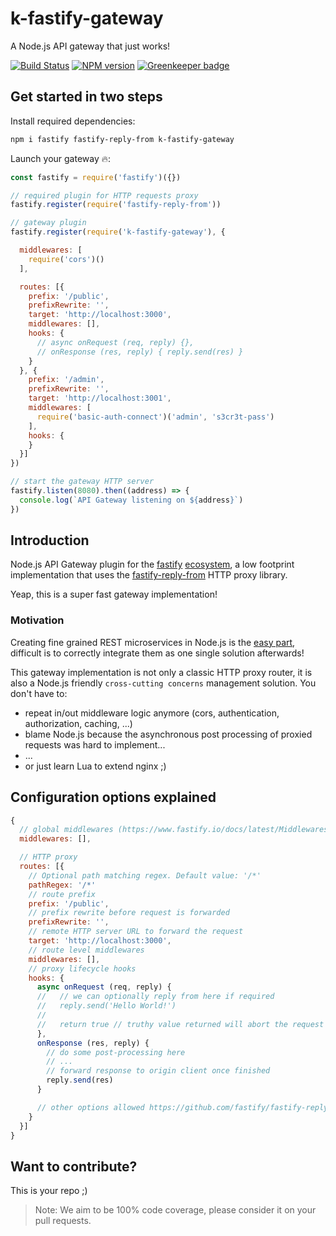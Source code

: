 # k-fastify-gateway
A Node.js API gateway that just works!

[![Build Status](https://travis-ci.org/jkyberneees/fastify-gateway.svg?branch=master)](https://travis-ci.org/jkyberneees/fastify-gateway)
[![NPM version](https://img.shields.io/npm/v/k-fastify-gateway.svg?style=flat)](https://www.npmjs.com/package/k-fastify-gateway) [![Greenkeeper badge](https://badges.greenkeeper.io/jkyberneees/fastify-gateway.svg)](https://greenkeeper.io/)

## Get started in two steps

Install required dependencies:
```bash
npm i fastify fastify-reply-from k-fastify-gateway
```

Launch your gateway 🔥:
```js
const fastify = require('fastify')({})

// required plugin for HTTP requests proxy
fastify.register(require('fastify-reply-from'))

// gateway plugin
fastify.register(require('k-fastify-gateway'), {

  middlewares: [
    require('cors')()
  ],

  routes: [{
    prefix: '/public',
    prefixRewrite: '',
    target: 'http://localhost:3000',
    middlewares: [],
    hooks: {
      // async onRequest (req, reply) {},
      // onResponse (res, reply) { reply.send(res) }
    }
  }, {
    prefix: '/admin',
    prefixRewrite: '',
    target: 'http://localhost:3001',
    middlewares: [
      require('basic-auth-connect')('admin', 's3cr3t-pass')
    ],
    hooks: {
    }
  }]
})

// start the gateway HTTP server
fastify.listen(8080).then((address) => {
  console.log(`API Gateway listening on ${address}`)
})
```

## Introduction

Node.js API Gateway plugin for the [fastify](https://fastify.io) [ecosystem](https://www.fastify.io/ecosystem/), a low footprint implementation that uses the [fastify-reply-from](https://github.com/fastify/fastify-reply-from) HTTP proxy library.  

Yeap, this is a super fast gateway implementation!

### Motivation

Creating fine grained REST microservices in Node.js is the [easy part](https://thenewstack.io/introducing-fastify-speedy-node-js-web-framework/), difficult is to correctly integrate them as one single solution afterwards!  

This gateway implementation is not only a classic HTTP proxy router, it is also a Node.js friendly `cross-cutting concerns` management solution. You don't have to: 
 - repeat in/out middleware logic anymore (cors, authentication, authorization, caching, ...)
 - blame Node.js because the asynchronous post processing of proxied requests was hard to implement...
 - ...
 - or just learn Lua to extend nginx ;)

## Configuration options explained

```js 
{
  // global middlewares (https://www.fastify.io/docs/latest/Middlewares/)
  middlewares: [],

  // HTTP proxy
  routes: [{
    // Optional path matching regex. Default value: '/*'
    pathRegex: '/*'
    // route prefix
    prefix: '/public',
    // prefix rewrite before request is forwarded
    prefixRewrite: '',
    // remote HTTP server URL to forward the request
    target: 'http://localhost:3000',
    // route level middlewares
    middlewares: [],
    // proxy lifecycle hooks
    hooks: {
      async onRequest (req, reply) {
      //   // we can optionally reply from here if required
      //   reply.send('Hello World!')
      //
      //   return true // truthy value returned will abort the request forwarding
      },
      onResponse (res, reply) {
        // do some post-processing here
        // ...
        // forward response to origin client once finished
        reply.send(res) 
      }

      // other options allowed https://github.com/fastify/fastify-reply-from#replyfromsource-opts
    }
  }]
}
```

## Want to contribute?
This is your repo ;)  

> Note: We aim to be 100% code coverage, please consider it on your pull requests.